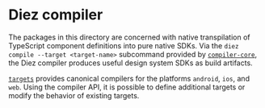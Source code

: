 # Diez compiler

The packages in this directory are concerned with native transpilation of TypeScript component definitions into pure native SDKs. Via the `diez compile --target <target-name>` subcommand provided by [`compiler-core`](./compiler-core/), the Diez compiler produces useful design system SDKs as build artifacts.

[`targets`](./targets/) provides canonical compilers for the platforms `android`, `ios`, and `web`. Using the compiler API, it is possible to define additional targets or modify the behavior of existing targets.
